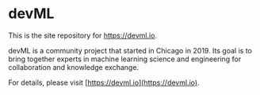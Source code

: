 # devML

This is the site repository for https://devml.io.

devML is a community project that started in Chicago in 2019. Its goal
is to bring together experts in machine learning science and
engineering for collaboration and knowledge exchange.

For details, please visit [https://devml.io](https://devml.io).
